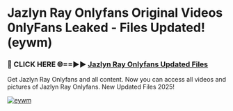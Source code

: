 # Jazlyn Ray Onlyfans Original Videos 0nlyFans Leaked - Files Updated! (eywm)

<h3>🔴 CLICK HERE 🌐==►► <a href="https://tinyurl.com/2jnfzry5" rel="nofollow">Jazlyn Ray Onlyfans Updated Files</a></h3>

Get Jazlyn Ray Onlyfans and all content. Now you can access all videos and pictures of Jazlyn Ray Onlyfans. New Updated Files 2025!

[![eywm](https://i.imgur.com/GyGTBgg.gif)](https://tinyurl.com/2jnfzry5)
